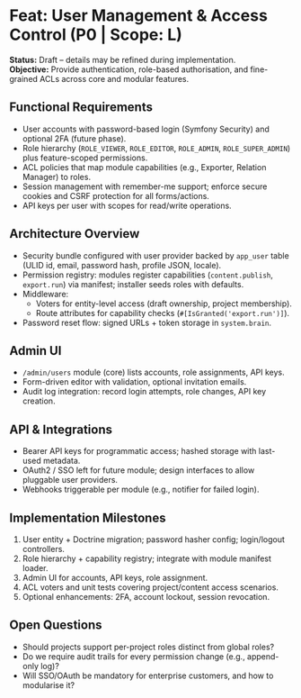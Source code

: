 # Feat: User Management & Access Control (P0 | Scope: L)

**Status:** Draft – details may be refined during implementation.  
**Objective:** Provide authentication, role-based authorisation, and fine-grained ACLs across core and modular features.

## Functional Requirements
- User accounts with password-based login (Symfony Security) and optional 2FA (future phase).
- Role hierarchy (`ROLE_VIEWER`, `ROLE_EDITOR`, `ROLE_ADMIN`, `ROLE_SUPER_ADMIN`) plus feature-scoped permissions.
- ACL policies that map module capabilities (e.g., Exporter, Relation Manager) to roles.
- Session management with remember-me support; enforce secure cookies and CSRF protection for all forms/actions.
- API keys per user with scopes for read/write operations.

## Architecture Overview
- Security bundle configured with user provider backed by `app_user` table (ULID id, email, password hash, profile JSON, locale).
- Permission registry: modules register capabilities (`content.publish`, `export.run`) via manifest; installer seeds roles with defaults.
- Middleware:
  - Voters for entity-level access (draft ownership, project membership).
  - Route attributes for capability checks (`#[IsGranted('export.run')]`).
- Password reset flow: signed URLs + token storage in `system.brain`.

## Admin UI
- `/admin/users` module (core) lists accounts, role assignments, API keys.
- Form-driven editor with validation, optional invitation emails.
- Audit log integration: record login attempts, role changes, API key creation.

## API & Integrations
- Bearer API keys for programmatic access; hashed storage with last-used metadata.
- OAuth2 / SSO left for future module; design interfaces to allow pluggable user providers.
- Webhooks triggerable per module (e.g., notifier for failed login).

## Implementation Milestones
1. User entity + Doctrine migration; password hasher config; login/logout controllers.
2. Role hierarchy + capability registry; integrate with module manifest loader.
3. Admin UI for accounts, API keys, role assignment.
4. ACL voters and unit tests covering project/content access scenarios.
5. Optional enhancements: 2FA, account lockout, session revocation.

## Open Questions
- Should projects support per-project roles distinct from global roles?
- Do we require audit trails for every permission change (e.g., append-only log)?
- Will SSO/OAuth be mandatory for enterprise customers, and how to modularise it?
